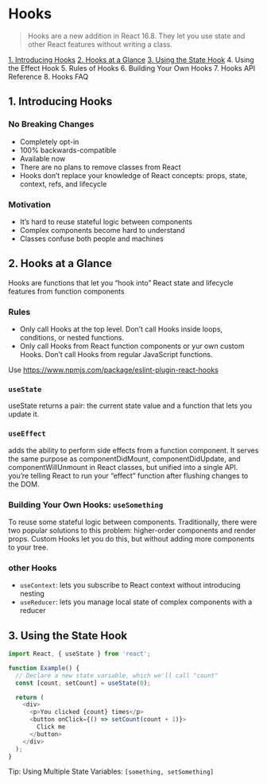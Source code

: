 # Hooks

> Hooks are a new addition in React 16.8. They let you use state and other React features without writing a class.

[1. Introducing Hooks](#1.-introducing-hooks)
[2. Hooks at a Glance](#2.-hooks-at-a-glance)
[3. Using the State Hook](#3.-using-the-state-hook)
4. Using the Effect Hook
5. Rules of Hooks
6. Building Your Own Hooks
7. Hooks API Reference
8. Hooks FAQ

## 1. Introducing Hooks

### No Breaking Changes 
- Completely opt-in
- 100% backwards-compatible
- Available now
- There are no plans to remove classes from React
- Hooks don’t replace your knowledge of React concepts: props, state, context, refs, and lifecycle

### Motivation 
- It’s hard to reuse stateful logic between components
- Complex components become hard to understand
- Classes confuse both people and machines 

## 2. Hooks at a Glance
Hooks are functions that let you “hook into” React state and lifecycle features from function components

### Rules
- Only call Hooks at the top level. Don’t call Hooks inside loops, conditions, or nested functions.
- Only call Hooks from React function components or yur own custom Hooks. Don’t call Hooks from regular JavaScript functions. 
 
Use https://www.npmjs.com/package/eslint-plugin-react-hooks


### `useState`
useState returns a pair: the current state value and a function that lets you update it.

### `useEffect`
adds the ability to perform side effects from a function component. It serves the same purpose as componentDidMount, componentDidUpdate, and componentWillUnmount in React classes, but unified into a single API.
you’re telling React to run your “effect” function after flushing changes to the DOM.

### Building Your Own Hooks: `useSomething`
To reuse some stateful logic between components. 
Traditionally, there were two popular solutions to this problem: higher-order components and render props. Custom Hooks let you do this, but without adding more components to your tree.

### other Hooks
- `useContext`: lets you subscribe to React context without introducing nesting
- `useReducer`: lets you manage local state of complex components with a reducer

## 3. Using the State Hook
```js
import React, { useState } from 'react';

function Example() {
  // Declare a new state variable, which we'll call "count"
  const [count, setCount] = useState(0);

  return (
    <div>
      <p>You clicked {count} times</p>
      <button onClick={() => setCount(count + 1)}>
        Click me
      </button>
    </div>
  );
}
```

Tip: Using Multiple State Variables: `[something, setSomething]`